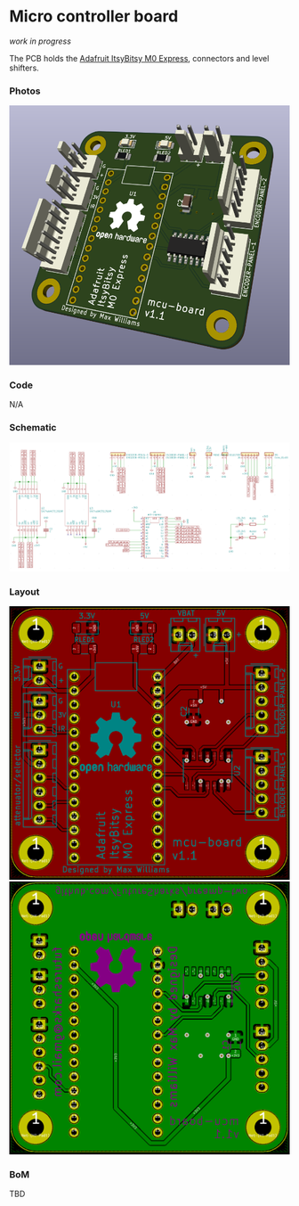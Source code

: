 # Micro controller board

*work in progress*

The PCB holds the [Adafruit ItsyBitsy M0 Express](https://learn.adafruit.com/introducing-itsy-bitsy-m0), connectors and level shifters.

### Photos

<img src="https://raw.githubusercontent.com/FutureSharks/preamp-two/master/images/mcu_board_3d.png" width="600">

### Code

N/A

### Schematic

<img src="https://raw.githubusercontent.com/FutureSharks/preamp-two/master/images/mcu_board_schematic.png" width="900">

### Layout

<img src="https://raw.githubusercontent.com/FutureSharks/preamp-two/master/images/mcu_board_pcb_front.png" width="900">

<img src="https://raw.githubusercontent.com/FutureSharks/preamp-two/master/images/mcu_board_pcb_back.png" width="900">

### BoM

TBD
